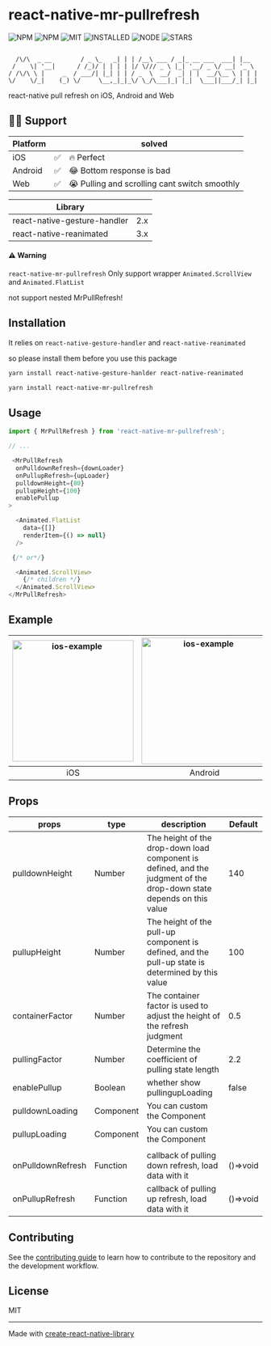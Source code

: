# react-native-mr-pullrefresh

![NPM](https://badgen.net/npm/v/react-native-mr-pullrefresh)
![NPM](https://badgen.net/npm/dw/react-native-mr-pullrefresh)
![MIT](https://badgen.net/static/license/MIT/red)
![INSTALLED](https://badgen.net/packagephobia/install/react-native-mr-pullrefresh)
![NODE](https://badgen.net/npm/node/react-native-mr-pullrefresh?color=purple)
![STARS](https://badgen.net/github/stars/little-buddy/react-native-mr-pullrefresh?color=gray)


```

  /\/\  _ __        / _ \_   _| | | /__\ ___ / _|_ __ ___  ___| |__
 /    \| '__|      / /_)/ | | | | |/ \/// _ \ |_| '__/ _ \/ __| '_ \
/ /\/\ \ |     _  / ___/| |_| | | / _  \  __/  _| | |  __/\__ \ | | |
\/    \/_|    (_) \/     \__,_|_|_\/ \_/\___|_| |_|  \___||___/_| |_|

```

react-native pull refresh on iOS, Android and Web

## 💪🏻 Support
| Platform |             |   solved    |
| -------- | ----------- | ----------- |
| iOS      | ✅          |  🔥 Perfect      |
| Android  | ✅          |  😂 Bottom response is bad  |
| Web      | ✅          |  😭 Pulling and scrolling cant switch smoothly |

| Library |             |
| -------- | ----------- |
| react-native-gesture-handler      | 2.x           |
| react-native-reanimated  | 3.x |

#### ⚠️ Warning
`react-native-mr-pullrefresh` Only support wrapper `Animated.ScrollView` and `Animated.FlatList`

not support nested MrPullRefresh!

## Installation

It relies on `react-native-gesture-handler` and `react-native-reanimated`

so please install them before you use this package

```sh
yarn install react-native-gesture-hanlder react-native-reanimated
```

```sh
yarn install react-native-mr-pullrefresh
```

## Usage

```js
import { MrPullRefresh } from 'react-native-mr-pullrefresh';

// ...

 <MrPullRefresh
  onPulldownRefresh={downLoader}
  onPullupRefresh={upLoader}
  pulldownHeight={80}
  pullupHeight={100}
  enablePullup
>

  <Animated.FlatList
    data={[]}
    renderItem={() => null}
  />

 {/* or*/}

  <Animated.ScrollView>
    {/* children */}
  </Animated.ScrollView>
</MrPullRefresh>
```

## Example
| <img src="./gifs/ios.gif" alt="ios-example" width="240"> |     <img src="./gifs/android.gif" alt="ios-example" width="250">         |
| :--------: | :-----------: |
| iOS     |   Android        |


## Props
| props             | type      | description                                                  | Default  |
| ----------------- | --------- | ------------------------------------------------------------ | -------- |
| pulldownHeight    | Number    | The height of the drop-down load component is defined, and the judgment of the drop-down state depends on this value | 140      |
| pullupHeight      | Number    | The height of the pull-up component is defined, and the pull-up state is determined by this value | 100      |
| containerFactor   | Number    | The container factor is used to adjust the height of the refresh judgment | 0.5      |
| pullingFactor     | Number    | Determine the coefficient of pulling state length            | 2.2        |
| enablePullup      | Boolean   | whether show pullingupLoading                                | false    |
| pulldownLoading   | Component | You can custom the Component                                 |          |
| pullupLoading     | Component | You can custom the Component                                 |          |
|                   |           |                                                              |          |
| onPulldownRefresh | Function  | callback of pulling down refresh, load data with it          | ()=>void |
| onPullupRefresh   | Function  | callback of pulling up refresh, load data with it            | ()=>void |


## Contributing

See the [contributing guide](CONTRIBUTING.md) to learn how to contribute to the repository and the development workflow.

## License

MIT

---

Made with [create-react-native-library](https://github.com/callstack/react-native-builder-bob)
